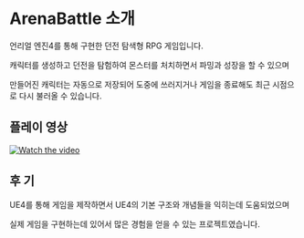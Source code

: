 # ArenaBattle 소개

언리얼 엔진4를 통해 구현한 던전 탐색형 RPG 게임입니다.

캐릭터를 생성하고 던전을 탐험하여 몬스터를 처치하면서 파밍과 성장을 할 수 있으며

만들어진 캐릭터는 자동으로 저장되어 도중에 쓰러지거나 게임을 종료해도 최근 시점으로 다시 불러올 수 있습니다. 


## 플레이 영상 

[![Watch the video](https://user-images.githubusercontent.com/55690757/98576677-3b7cbc00-22fe-11eb-8cc5-16edf7dd3ba2.JPG)](https://youtu.be/2fokFcRp5Jk)


## 후 기

UE4를 통해 게임을 제작하면서 UE4의 기본 구조와 개념들을 익히는데 도움되었으며

실제 게임을 구현하는데 있어서 많은 경험을 얻을 수 있는 프로젝트였습니다.
 

